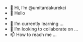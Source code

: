 - 👋 Hi, I’m @umitardakurekci
- 👀 Hello
-
- 🌱 I’m currently learning ...
- 💞️ I’m looking to collaborate on ...
- 📫 How to reach me ...

<!---
umitardakurekci/umitardakurekci is a ✨ special ✨ repository because its `README.md` (this file) appears on your GitHub profile.
You can click the Preview link to take a look at your changes.
--->
